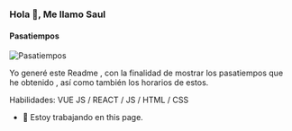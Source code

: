 ### Hola 👋, Me llamo Saul
#### Pasatiempos
![Pasatiempos](https://arturssmirnovs.github.io/github-profile-readme-generator/images/banner.png)

Yo generé este Readme , con la finalidad de mostrar los pasatiempos que he obtenido , así como también los horarios de estos.

Habilidades: VUE JS / REACT / JS / HTML / CSS

- 🔭 Estoy trabajando en this page. 




